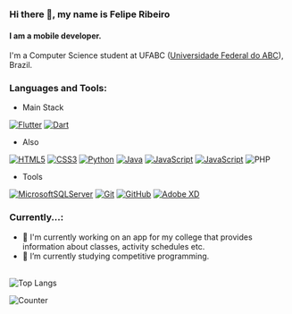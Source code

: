 ### Hi there 👋, my name is Felipe Ribeiro
#### I am a mobile developer.
I'm a Computer Science student at UFABC ([Universidade Federal do ABC](https://en.wikipedia.org/wiki/Federal_University_of_ABC)), Brazil.


### Languages and Tools: 
- Main Stack

[![Flutter](https://img.shields.io/badge/Flutter-%2302569B.svg?style=for-the-badge&logo=Flutter&logoColor=white)](https://github.com/feliperibeirosc) [![Dart](https://img.shields.io/badge/dart-%230175C2.svg?style=for-the-badge&logo=dart&logoColor=white)](https://github.com/feliperibeirosc)
- Also

[![HTML5](https://img.shields.io/badge/html5-%23E34F26.svg?style=for-the-badge&logo=html5&logoColor=white)](https://github.com/feliperibeirosc) [![CSS3](https://img.shields.io/badge/css3-%231572B6.svg?style=for-the-badge&logo=css3&logoColor=white)](https://github.com/feliperibeirosc) [![Python](https://img.shields.io/badge/python-3670A0?style=for-the-badge&logo=python&logoColor=ffdd54)](https://github.com/feliperibeirosc)
[![Java](https://img.shields.io/badge/java-%23ED8B00.svg?style=for-the-badge&logo=openjdk&logoColor=white)](https://github.com/feliperibeirosc)
[![JavaScript](https://img.shields.io/badge/javascript-%23323330.svg?style=for-the-badge&logo=javascript&logoColor=%23F7DF1E)](https://github.com/feliperibeirosc)
[![JavaScript](https://img.shields.io/badge/javascript-%23323330.svg?style=for-the-badge&logo=javascript&logoColor=%23F7DF1E)](https://github.com/feliperibeirosc)
![PHP](https://img.shields.io/badge/php-%23777BB4.svg?style=for-the-badge&logo=php&logoColor=white)

- Tools

[![MicrosoftSQLServer](https://img.shields.io/badge/Microsoft%20SQL%20Server-CC2927?style=for-the-badge&logo=microsoft%20sql%20server&logoColor=white)](https://github.com/feliperibeirosc)
[![Git](https://img.shields.io/badge/git-%23F05033.svg?style=for-the-badge&logo=git&logoColor=white)](https://github.com/feliperibeirosc)
[![GitHub](https://img.shields.io/badge/github-%23121011.svg?style=for-the-badge&logo=github&logoColor=white)](https://github.com/feliperibeirosc)
[![Adobe XD](https://img.shields.io/badge/Adobe%20XD-470137?style=for-the-badge&logo=Adobe%20XD&logoColor=#FF61F6)](https://github.com/feliperibeirosc)

### Currently...:
- 🔭 I'm currently working on an app for my college that provides information about classes, activity schedules etc.
- 🌱 I’m currently studying competitive programming.

[comment]: < ![Felipe GitHub stats](https://github-readme-stats.vercel.app/api?username=feliperibeirosc&show_icons=true&theme=tokyonight) >
 <br> 
![Top Langs](https://github-readme-stats.vercel.app/api/top-langs/?username=feliperibeirosc&layout=compact&langs_count=12&theme=tokyonight)

[comment]: <(https://github-readme-streak-stats.herokuapp.com/?user=tokyonight&theme=tokyonight)>

![Counter](https://profile-counter.glitch.me/feliperibeirosc/count.svg)
